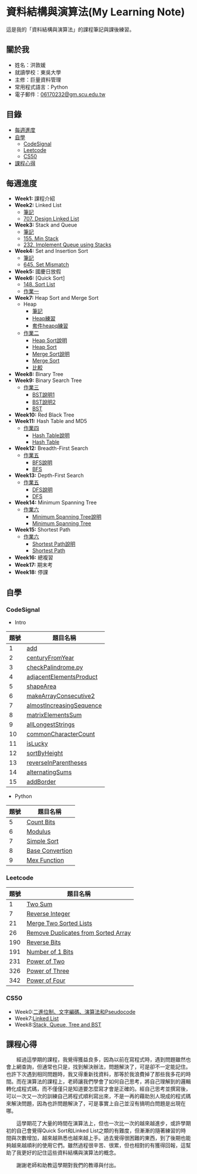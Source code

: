# 資料結構與演算法(My Learning Note)
這是我的「資料結構與演算法」的課程筆記與課後練習。
## 關於我
* 姓名：洪敦媛
* 就讀學校：東吳大學
* 主修：巨量資料管理
* 常用程式語言：Python
* 電子郵件：06170232@gm.scu.edu.tw
## 目錄
* [每週進度](https://github.com/HTY62006/MyLearningNote#%E6%AF%8F%E9%80%B1%E9%80%B2%E5%BA%A6)
* [自學](https://github.com/HTY62006/MyLearningNote#%E8%87%AA%E5%AD%B8)
  * [CodeSignal](https://github.com/HTY62006/MyLearningNote#codesignal)
  * [Leetcode](https://github.com/HTY62006/MyLearningNote#leetcode)
  * [CS50](https://github.com/HTY62006/MyLearningNote#cs50)
* [課程心得](https://github.com/HTY62006/MyLearningNote#%E8%AA%B2%E7%A8%8B%E5%BF%83%E5%BE%97)
## 每週進度
* **Week1:** 課程介紹
* **Week2:** Linked List
  * [筆記](https://github.com/HTY62006/MyLearningNote/tree/master/Leetcode#week2-linked-list)
  * [707. Design Linked List](https://github.com/HTY62006/MyLearningNote/blob/master/Leetcode/707_Design%20Linked%20List_06170232.py)
* **Week3:** Stack and Queue
  * [筆記](https://github.com/HTY62006/MyLearningNote/tree/master/Leetcode#week3-stack-and-queue)
  * [155. Min Stack](https://github.com/HTY62006/MyLearningNote/blob/master/Leetcode/155_Min%20Stack_06170232.py)
  * [232. Implement Queue using Stacks](https://github.com/HTY62006/MyLearningNote/blob/master/Leetcode/232_Implement%20Queue%20using%20Stacks_06170232.py)
* **Week4:** Set and Insertion Sort
  * [筆記](https://github.com/HTY62006/MyLearningNote/tree/master/Leetcode#week4-set-and-insertion-sort)
  * [645. Set Mismatch](https://github.com/HTY62006/MyLearningNote/blob/master/Leetcode/645_Set%20Mismatch_06170232.py)
* **Week5:** 國慶日放假
* **Week6:** [Quick Sort]
  * [148. Sort List](https://github.com/HTY62006/MyLearningNote/blob/master/Leetcode/148_Sort%20List_06170232.py)
  * [作業一](https://github.com/HTY62006/MyLearningNote/tree/master/HW1)
* **Week7:** Heap Sort and Merge Sort
  * Heap
    * [筆記](https://github.com/HTY62006/MyLearningNote/blob/master/Other/heap.md)
    * [Heap練習](https://github.com/HTY62006/MyLearningNote/blob/master/Other/heap.py)
    * [套件heapq練習](https://github.com/HTY62006/MyLearningNote/blob/master/Other/heapq.ipynb)
  * [作業二](https://github.com/HTY62006/MyLearningNote/blob/master/HW2)
    * [Heap Sort說明](https://github.com/HTY62006/MyLearningNote/blob/master/HW2/Heap_Sort_%E6%B5%81%E7%A8%8B%E5%9C%96%E3%80%81%E5%AD%B8%E7%BF%92%E6%AD%B7%E7%A8%8B%E8%88%87%E6%96%87%E5%AD%97%E8%AA%AA%E6%98%8E.md)
    * [Heap Sort](https://github.com/HTY62006/MyLearningNote/blob/master/HW2/heap_sort_06170232.py)
    * [Merge Sort說明](https://github.com/HTY62006/MyLearningNote/blob/master/HW2/Merge_Sort_%E6%B5%81%E7%A8%8B%E5%9C%96%E3%80%81%E5%AD%B8%E7%BF%92%E6%AD%B7%E7%A8%8B%E8%88%87%E6%96%87%E5%AD%97%E8%AA%AA%E6%98%8E.md)
    * [Merge Sort](https://github.com/HTY62006/MyLearningNote/blob/master/HW2/merge_sort_06170232.py)
    * [比較](https://github.com/HTY62006/MyLearningNote/blob/master/HW2/Merge%20Sort%5CHeap%20Sort%E4%B9%8B%E6%AF%94%E8%BC%83.md)
* **Week8:** Binary Tree
* **Week9:** Binary Search Tree
  * [作業三](https://github.com/HTY62006/MyLearningNote/blob/master/HW3)
    * [BST說明1](https://github.com/HTY62006/MyLearningNote/blob/master/HW3/Binary_Search_Tree%E6%96%B0%E5%A2%9E%E3%80%81%E6%9F%A5%E8%A9%A2%E3%80%81%E5%88%AA%E9%99%A4%E3%80%81%E4%BF%AE%E6%94%B9%E5%8A%9F%E8%83%BD%E8%AA%AA%E6%98%8E.md)
    * [BST說明2](https://github.com/HTY62006/MyLearningNote/blob/master/HW3/Binary_Search_Tree%E6%B5%81%E7%A8%8B%E5%9C%96%E3%80%81%E5%AD%B8%E7%BF%92%E6%AD%B7%E7%A8%8B%E8%88%87BST%E5%8E%9F%E7%90%86.md)
    * [BST](https://github.com/HTY62006/MyLearningNote/blob/master/HW3/binary_search_tree_06170232.py)
* **Week10:** Red Black Tree
* **Week11:** Hash Table and MD5
  * [作業四](https://github.com/HTY62006/MyLearningNote/blob/master/HW4)
    * [Hash Table說明](https://github.com/HTY62006/MyLearningNote/blob/master/HW4/Hash%20Table%E6%B5%81%E7%A8%8B%E5%9C%96%E3%80%81%E5%AD%B8%E7%BF%92%E6%AD%B7%E7%A8%8B%E8%88%87Hash%20Table%E8%88%87Hash%20Function%E5%8E%9F%E7%90%86.md)
    * [Hash Table](https://github.com/HTY62006/MyLearningNote/blob/master/HW4/hash_table_06170232.py)
* **Week12:** Breadth-First Search
  * [作業五](https://github.com/HTY62006/MyLearningNote/blob/master/HW5)
    * [BFS說明](https://github.com/HTY62006/MyLearningNote/blob/master/HW5/BFS%26DFS.md)
    * [BFS](https://github.com/HTY62006/MyLearningNote/blob/master/HW5/BFS_06170232.py)
* **Week13:** Depth-First Search
  * [作業五](https://github.com/HTY62006/MyLearningNote/blob/master/HW5)
    * [DFS說明](https://github.com/HTY62006/MyLearningNote/blob/master/HW5/BFS%26DFS.md)
    * [DFS](https://github.com/HTY62006/MyLearningNote/blob/master/HW5/BFS_06170232.py)
* **Week14:** Minimum Spanning Tree
  * [作業六](https://github.com/HTY62006/MyLearningNote/blob/master/HW6)
    * [Minimum Spanning Tree說明](https://github.com/HTY62006/MyLearningNote/blob/master/HW6/Dijkstra.md)
    * [Minimum Spanning Tree](https://github.com/HTY62006/MyLearningNote/blob/master/HW6/Dijkstra_06170232.py)
* **Week15:** Shortest Path
  * [作業六](https://github.com/HTY62006/MyLearningNote/blob/master/HW6)
    * [Shortest Path說明](https://github.com/HTY62006/MyLearningNote/blob/master/HW6/Dijkstra.md)
    * [Shortest Path](https://github.com/HTY62006/MyLearningNote/blob/master/HW6/Dijkstra_06170232.py)
* **Week16:** 總複習
* **Week17:** 期末考
* **Week18:** 停課
## 自學
### CodeSignal
* Intro

題號 | 題目名稱
-----|---------
1 | [add](https://github.com/HTY62006/MyLearningNote/blob/master/Codesignal/Intro/add.py)
2 | [centuryFromYear](https://github.com/HTY62006/MyLearningNote/blob/master/Codesignal/Intro/centuryFromYear.py)
3 | [checkPalindrome.py](https://github.com/HTY62006/MyLearningNote/blob/master/Codesignal/Intro/checkPalindrome.py)
4 | [adjacentElementsProduct](https://github.com/HTY62006/MyLearningNote/blob/master/Codesignal/Intro/adjacentElementsProduct.py)
5 | [shapeArea](https://github.com/HTY62006/MyLearningNote/blob/master/Codesignal/Intro/shapeArea.py)
6 | [makeArrayConsecutive2](https://github.com/HTY62006/MyLearningNote/blob/master/Codesignal/Intro/makeArrayConsecutive2.py)
7 | [almostIncreasingSequence](https://github.com/HTY62006/MyLearningNote/blob/master/Codesignal/Intro/almostIncreasingSequence.py)
8 | [matrixElementsSum](https://github.com/HTY62006/MyLearningNote/blob/master/Codesignal/Intro/matrixElementsSum.py)
9 | [allLongestStrings](https://github.com/HTY62006/MyLearningNote/blob/master/Codesignal/Intro/allLongestStrings.py)
10 | [commonCharacterCount](https://github.com/HTY62006/MyLearningNote/blob/master/Codesignal/Intro/commonCharacterCount.py)
11 | [isLucky](https://github.com/HTY62006/MyLearningNote/blob/master/Codesignal/Intro/isLucky.py)
12 | [sortByHeight](https://github.com/HTY62006/MyLearningNote/blob/master/Codesignal/Intro/sortByHeight.py)
13 | [reverseInParentheses](https://github.com/HTY62006/MyLearningNote/blob/master/Codesignal/Intro/reverseInParentheses.py)
14 | [alternatingSums](https://github.com/HTY62006/MyLearningNote/blob/master/Codesignal/Intro/alternatingSums.py)
15 | [addBorder](https://github.com/HTY62006/MyLearningNote/blob/master/Codesignal/Intro/addBorder.py)
* Python

題號 | 題目名稱
-----|---------
5 | [Count Bits](https://github.com/HTY62006/MyLearningNote/blob/master/Codesignal/Python/countBits.py)
6 | [Modulus](https://github.com/HTY62006/MyLearningNote/blob/master/Codesignal/Python/modulus.py)
7 | [Simple Sort](https://github.com/HTY62006/MyLearningNote/blob/master/Codesignal/Python/simpleSort.py)
8 | [Base Convertion](https://github.com/HTY62006/MyLearningNote/blob/master/Codesignal/Python/baseConversion.py)
9 | [Mex Function](https://github.com/HTY62006/MyLearningNote/blob/master/Codesignal/Python/mexFunction.py)
### Leetcode
題號 | 題目名稱
-----|---------
1 | [Two Sum](https://github.com/HTY62006/MyLearningNote/blob/master/Leetcode/1_Two%20Sum_06170232.py)
7 | [Reverse Integer](https://github.com/HTY62006/MyLearningNote/blob/master/Leetcode/7_Reverse%20Integer_06170232.py)
21 | [Merge Two Sorted Lists](https://github.com/HTY62006/MyLearningNote/blob/master/Leetcode/21_Merge%20Two%20Sorted%20Lists_06170232.py)
26 | [Remove Duplicates from Sorted Array](https://github.com/HTY62006/MyLearningNote/blob/master/Leetcode/26_Remove%20Duplicates%20from%20Sorted%20Array_06170232.py)
190 | [Reverse Bits](https://github.com/HTY62006/MyLearningNote/blob/master/Leetcode/190_Reverse%20Bits_06170232.py)
191 | [Number of 1 Bits](https://github.com/HTY62006/MyLearningNote/blob/master/Leetcode/191_Number%20of%201%20Bits_06170232.py)
231 | [Power of Two](https://github.com/HTY62006/MyLearningNote/blob/master/Leetcode/231_Power%20of%20Two_06170232.py)
326 | [Power of Three](https://github.com/HTY62006/MyLearningNote/blob/master/Leetcode/326_Power%20of%20Three_06170232.py)
342 | [Power of Four](https://github.com/HTY62006/MyLearningNote/blob/master/Leetcode/342_Power%20of%20Four_06170232.py)
### CS50
* Week0:[二進位制、文字編碼、演算法和Pseudocode](https://github.com/HTY62006/MyLearningNote/blob/master/CS50/week0.md)
* Week7:[Linked List](https://github.com/HTY62006/MyLearningNote/blob/master/CS50/week7.md)
* Week8:[Stack, Queue, Tree and BST](https://github.com/HTY62006/MyLearningNote/blob/master/CS50/week8.md)
## 課程心得
　　經過這學期的課程，我覺得獲益良多，因為以前在寫程式時，遇到問題雖然也會上網查詢，但通常也只是，找到解決辦法，問題解決了，可是卻不一定能記住。也許下次遇到相同問題時，我又得重新找資料，那等於我浪費掉了那些我多花的時間。而在演算法的課程上，老師讓我們學會了如何自己思考，將自己理解到的邏輯轉化成程式碼，而不僅僅只是知道要怎麼寫才會是正確的。經自己思考並撰寫後，可以一次又一次的訓練自己將程式順利寫出來，不是一再的藉助別人現成的程式碼來解決問題，因為也許問題解決了，可是事實上自己並沒有搞明白問題是出現在哪。
  
　　這學期花了大量的時間在演算法上，但也一次比一次的越來越進步，或許學期初的自己會覺得Quick Sort和Linked List之類的有難度，但漸漸的隨著練習的時間與次數增加，越來越熟悉也越來越上手。過去覺得很困難的東西，到了後期也能夠越來越順利的使用它們。雖然過程很辛苦、很累，但也相對的有獲得回報，這幫助了我更好的記住這些資料結構與演算法的概念。
  
　　謝謝老師和助教這學期對我們的教導與付出。
